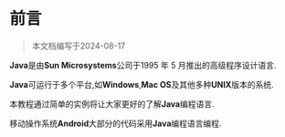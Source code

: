 # 前言

> 本文档编写于2024-08-17

**Java**是由**Sun Microsystems**公司于1995 年 5 月推出的高级程序设计语言.

**Java**可运行于多个平台,如**Windows**,**Mac OS**及其他多种**UNIX**版本的系统.

本教程通过简单的实例将让大家更好的了解**Java**编程语言.

移动操作系统**Android**大部分的代码采用**Java**编程语言编程.